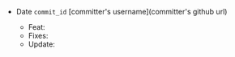 - Date `commit_id` [committer's username](committer's github url)

  - Feat: <for features>
  - Fixes: <for bug fixes>
  - Update: <for any update in the code>
